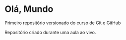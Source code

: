 # Olá, Mundo
Primeiro repositório versionado do curso de Git e GitHub

Repositório criado durante uma aula ao vivo.